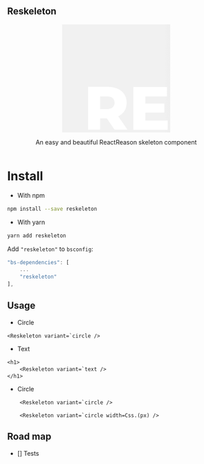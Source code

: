 ## Reskeleton

<div style="display: flex; flex-direction: column; align-items: center;">

<img width="250px" src="./reskeleton-image.gif"/>

An easy and beautiful ReactReason skeleton component

</div>

# Install

- With npm

```bash
npm install --save reskeleton
```

- With yarn

```bash
yarn add reskeleton
```

Add `"reskeleton"` to `bsconfig`:

```js
"bs-dependencies": [
    ...
    "reskeleton"
],
```

## Usage

- Circle

```reason
<Reskeleton variant=`circle />
```

- Text

```reason
<h1>
    <Reskeleton variant=`text />
</h1>
```

- Circle

```reason
    <Reskeleton variant=`circle />
```

```reason
    <Reskeleton variant=`circle width=Css.(px) />
```



## Road map

- [] Tests
